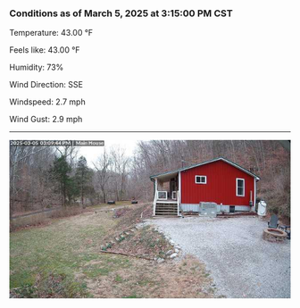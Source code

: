 ### Conditions as of March 5, 2025 at 3:15:00 PM CST 

Temperature: 43.00 &deg;F

Feels like: 43.00 &deg;F

Humidity: 73%

Wind Direction: SSE

Windspeed: 2.7 mph

Wind Gust: 2.9 mph

---

<img src="./images/latest.jpeg"/>

